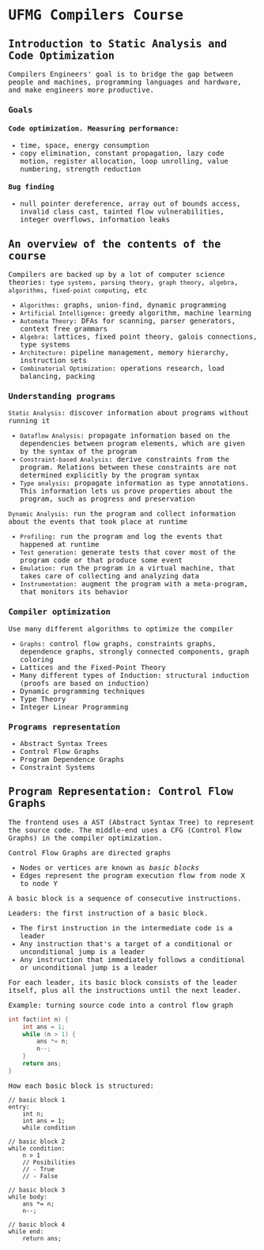 <samp>

# UFMG Compilers Course

## Introduction to Static Analysis and Code Optimization

Compilers Engineers' goal is to bridge the gap between people and machines, programming languages and hardware, and make engineers more productive.

### Goals

#### Code optimization. Measuring performance:

- time, space, energy consumption
- copy elimination, constant propagation, lazy code motion, register allocation, loop unrolling, value numbering, strength reduction

#### Bug finding

- null pointer dereference, array out of bounds access, invalid class cast, tainted flow vulnerabilities, integer overflows, information leaks

## An overview of the contents of the course

Compilers are backed up by a lot of computer science theories: `type systems`, `parsing theory`, `graph theory`, `algebra`, `algorithms`, `fixed-point computing`, etc

- `Algorithms`: graphs, union-find, dynamic programming
- `Artificial Intelligence`: greedy algorithm, machine learning
- `Automata Theory`: DFAs for scanning, parser generators, context free grammars
- `Algebra`: lattices, fixed point theory, galois connections, type systems
- `Architecture`: pipeline management, memory hierarchy, instruction sets
- `Combinatorial Optimization`: operations research, load balancing, packing

### Understanding programs

`Static Analysis`: discover information about programs without running it

- `Dataflow Analysis`: propagate information based on the dependencies between program elements, which are given by the syntax of the program
- `Constraint-based Analysis`: derive constraints from the program. Relations between these constraints are not determined explicitly by the program syntax
- `Type analysis`: propagate information as type annotations. This information lets us prove properties about the program, such as progress and preservation

`Dynamic Analysis`: run the program and collect information about the events that took place at runtime

- `Profiling`: run the program and log the events that happened at runtime
- `Test generation`: generate tests that cover most of the program code or that produce some event
- `Emulation`: run the program in a virtual machine, that takes care of collecting and analyzing data
- `Instrumentation`: augment the program with a meta-program, that monitors its behavior

### Compiler optimization

Use many different algorithms to optimize the compiler

- `Graphs`: control flow graphs, constraints graphs, dependence graphs, strongly connected components, graph coloring
- Lattices and the Fixed-Point Theory
- Many different types of Induction: structural induction (proofs are based on induction)
- Dynamic programming techniques
- Type Theory
- Integer Linear Programming

### Programs representation

- Abstract Syntax Trees
- Control Flow Graphs
- Program Dependence Graphs
- Constraint Systems

## Program Representation: Control Flow Graphs

The frontend uses a AST (Abstract Syntax Tree) to represent the source code. The middle-end uses a CFG (Control Flow Graphs) in the compiler optimization.

Control Flow Graphs are directed graphs

- Nodes or vertices are known as _basic blocks_
- Edges represent the program execution flow from node X to node Y

A basic block is a sequence of consecutive instructions.

Leaders: the first instruction of a basic block.

- The first instruction in the intermediate code is a leader
- Any instruction that's a target of a conditional or unconditional jump is a leader
- Any instruction that immediately follows a conditional or unconditional jump is a leader

For each leader, its basic block consists of the leader itself, plus all the instructions until the next leader.

Example: turning source code into a control flow graph

```c
int fact(int n) {
	int ans = 1;
	while (n > 1) {
		ans *= n;
		n--;
	}
	return ans;
}
```

How each basic block is structured:

```tsx
// basic block 1
entry:
	int n;
	int ans = 1;
	while condition

// basic block 2
while condition:
	n > 1
	// Posibilities
	// - True
	// - False

// basic block 3
while body:
	ans *= n;
	n--;

// basic block 4
while end:
	return ans;
```

</samp>
